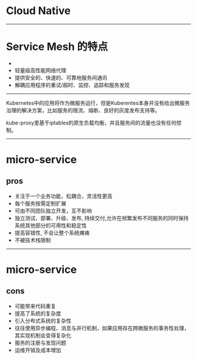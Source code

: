 # Cloud Native


---
# Service Mesh 的特点
+ 
+ 轻量级高性能网络代理
+ 提供安全的、快速的、可靠地服务间通讯
+ 解耦应用程序的重试/超时、监控、追踪和服务发现



<!-- 
Istio架构分为控制层和数据层:

+ 数据层：由一组智能代理（Envoy）作为sidecar部署，协调和控制所有microservices之间的网络通信。
+ 控制层：负责管理和配置代理路由流量，以及在运行时执行的政策。

https://jimmysong.io/posts/istio-overview/
https://jimmysong.io/posts/why-do-we-need-istio/
 -->


---

Kubernetes中的应用将作为微服务运行，但是Kuberentes本身并没有给出微服务治理的解决方案，比如服务的限流、熔断、良好的灰度发布支持等。

kube-proxy里基于iptables的原生负载均衡，并且服务间的流量也没有任何控制。




---
# micro-service
## pros
+ 关注于一个业务功能，松耦合，灵活性更高
+ 每个服务按需定制扩展
+ 可由不同团队独立开发，互不影响
+ 独立测试、部署、升级、发布, 持续交付,允许在频繁发布不同服务的同时保持系统其他部分的可用性和稳定性
+ 提高容错性, 不会让整个系统瘫痪
+ 不被技术栈限制

---
# micro-service
## cons
+ 可能带来代码重复
+ 提高了系统的复杂度
+ 引入分布式系统的复杂性
+ 往往使用异步编程、消息与并行机制，如果应用存在跨微服务的事务性处理，其实现机制会变得复杂化
+ 服务的注册与发现问题
+ 运维开销及成本增加




<!-- 
7. docker对比传统虚拟机的图？为什么微服务架构比较适合docker？比虚拟机好再哪里？
8. 在介绍使用层上带来的好处的时候，需要说下内部是什么原因造成了这个使用便利
9. 想知道k8s, docker这些的大体技术架构，单纯好处，坏处，感觉有点浅
10. 想知道是什么原因造成了云生升级的优势，从技术层，而不是直接带来的好处
16. 专注于技术架构，放弃使用方面

13. service mesh解决了什么问题，文字化核心点一下？
15. 想知道service mesh和k8s是怎么结合的，替换了k8s上的哪些模块？
16. 介绍server mesh的时候概念多听的有些模糊了，可否假设一个真实的案例来说明？
18. 听完之后缺少一种感觉，对k8s， server mesh模糊，不确定为什么要使用这一套
19. 想到点：cloude native的讲说案例可否直接使用Bycoin的服务器来解决？
20. 将cloude native的好处的时候，画个图？类似于k8s和iota是怎么样的？服务是怎么一个装备 -
 -->